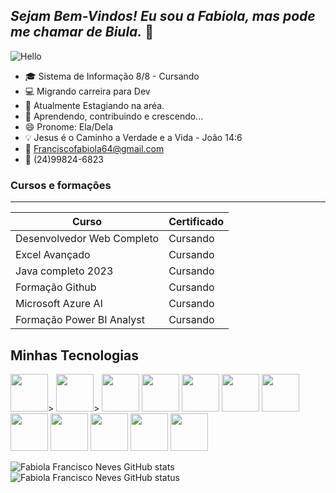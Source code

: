 
<!-- Cabeçalhos -->

## _Sejam Bem-Vindos! Eu sou a Fabiola, mas pode me chamar de Biula._ 👋


![Hello](https://media.tenor.com/pvFJwncehzIAAAAM/hello-there-private-from-penguins-of-madagascar.gif)



- 🎓 Sistema de Informação 8/8 - Cursando
- 💻 Migrando carreira para Dev
- 🔭 Atualmente Estagiando na aréa.
- 🌱 Aprendendo, contribuindo e crescendo...
- 😄 Pronome: Ela/Dela
- 💡 Jesus é o Caminho a Verdade e a Vida - João 14:6
- 📧 Franciscofabiola64@gmail.com
- 📱 (24)99824-6823



###  Cursos e formações
-----------------------------------

| Curso       | Certificado |
| ----------- | ----------- |
| Desenvolvedor Web Completo | Cursando |
| Excel Avançado     | Cursando  |
| Java completo 2023 | Cursando  |
| Formação Github    | Cursando  |
| Microsoft Azure AI | Cursando  | 
|Formação Power BI Analyst | Cursando |


## Minhas Tecnologias 


<img src= "https://cdn.jsdelivr.net/gh/devicons/devicon@latest/icons/java/java-original.svg" width="60px">>
<img src= "https://cdn.jsdelivr.net/gh/devicons/devicon@latest/icons/azure/azure-original.svg" width="60px">>
<img src= "https://cdn.jsdelivr.net/gh/devicons/devicon@latest/icons/html5/html5-plain-wordmark.svg" width="60px">
<img src="https://cdn.jsdelivr.net/gh/devicons/devicon@latest/icons/css3/css3-original-wordmark.svg" width="60px">
<img src="https://cdn.jsdelivr.net/gh/devicons/devicon@latest/icons/php/php-plain.svg" width="60px"/>
<img src="https://cdn.jsdelivr.net/gh/devicons/devicon@latest/icons/mysql/mysql-original.svg" width="60px"/>
<img src="https://cdn.jsdelivr.net/gh/devicons/devicon@latest/icons/jquery/jquery-original-wordmark.svg" width="60px"/>
<img src="https://cdn.jsdelivr.net/gh/devicons/devicon@latest/icons/apache/apache-original.svg" width="60px"/>
<img src="https://cdn.jsdelivr.net/gh/devicons/devicon@latest/icons/sass/sass-original.svg" width="60px"/>
<img src="https://cdn.jsdelivr.net/gh/devicons/devicon@latest/icons/bootstrap/bootstrap-plain-wordmark.svg" width="60px"/>
<img src="https://cdn.jsdelivr.net/gh/devicons/devicon@latest/icons/git/git-original-wordmark.svg" width="60px"/>
<img src="https://cdn.jsdelivr.net/gh/devicons/devicon@latest/icons/github/github-original-wordmark.svg" width="60px"/>

 ![Fabiola Francisco Neves GitHub stats](https://github-readme-stats.vercel.app/api?username=bbiula&theme=midnight-purple&show_icons=true)
 ![Fabiola Francisco Neves GitHub status](https://github-readme-stats.vercel.app/api/top-langs/?username=bbiula&layout=compact&langs_count=7&theme=midnight-purple)

